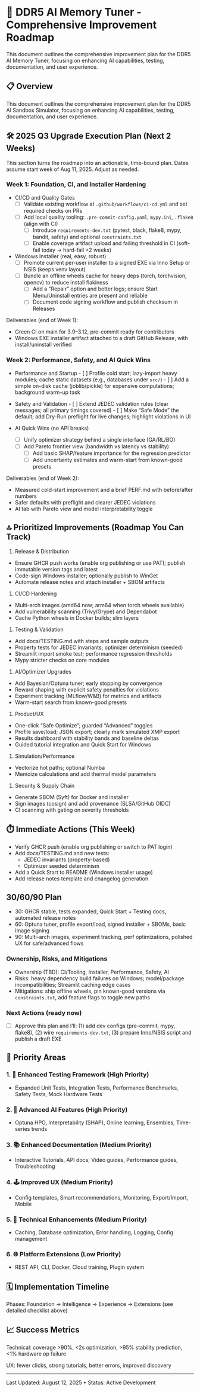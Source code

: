 # 🚀 DDR5 AI Memory Tuner - Comprehensive Improvement Roadmap

This document outlines the comprehensive improvement plan for the DDR5 AI Memory Tuner, focusing on enhancing AI capabilities, testing, documentation, and user experience.

<!-- Content migrated from COMPREHENSIVE_IMPROVEMENT_ROADMAP.md -->

## 📋 Overview

This document outlines the comprehensive improvement plan for the DDR5 AI Sandbox Simulator, focusing on enhancing AI capabilities, testing, documentation, and user experience.

## 🛠️ 2025 Q3 Upgrade Execution Plan (Next 2 Weeks)

This section turns the roadmap into an actionable, time-bound plan. Dates assume start week of Aug 11, 2025. Adjust as needed.

### Week 1: Foundation, CI, and Installer Hardening

- CI/CD and Quality Gates
    - [ ] Validate existing workflow at `.github/workflows/ci-cd.yml` and set required checks on PRs
    - [ ] Add local quality tooling: `.pre-commit-config.yaml`, `mypy.ini`, `.flake8` (align with CI)
        - [ ] Introduce `requirements-dev.txt` (pytest, black, flake8, mypy, bandit, safety) and optional `constraints.txt`
        - [ ] Enable coverage artifact upload and failing threshold in CI (soft-fail today → hard-fail >2 weeks)

- Windows Installer (real, easy, robust)
    - [ ] Promote current per-user installer to a signed EXE via Inno Setup or NSIS (keeps venv layout)
    - [ ] Bundle an offline wheels cache for heavy deps (torch, torchvision, opencv) to reduce install flakiness
        - [ ] Add a “Repair” option and better logs; ensure Start Menu/Uninstall entries are present and reliable
        - [ ] Document code signing workflow and publish checksum in Releases

Deliverables (end of Week 1):

- Green CI on main for 3.9–3.12, pre-commit ready for contributors
- Windows EXE installer artifact attached to a draft GitHub Release, with install/uninstall verified

### Week 2: Performance, Safety, and AI Quick Wins

- Performance and Startup
        - [ ] Profile cold start; lazy-import heavy modules; cache static datasets (e.g., databases under `src/`)
        - [ ] Add a simple on-disk cache (joblib/pickle) for expensive computations; background warm-up task

- Safety and Validation
        - [ ] Extend JEDEC validation rules (clear messages; all primary timings covered)
        - [ ] Make “Safe Mode” the default; add Dry-Run preflight for live changes; highlight violations in UI

- AI Quick Wins (no API breaks)
    - [ ] Unify optimizer strategy behind a single interface (GA/RL/BO)
    - [ ] Add Pareto frontier view (bandwidth vs latency vs stability)
        - [ ] Add basic SHAP/feature importance for the regression predictor
        - [ ] Add uncertainty estimates and warm-start from known-good presets

Deliverables (end of Week 2):

- Measured cold-start improvement and a brief PERF.md with before/after numbers
- Safer defaults with preflight and clearer JEDEC violations
- AI tab with Pareto view and model interpretability toggle

## 🔝 Prioritized Improvements (Roadmap You Can Track)

1. Release & Distribution

- Ensure GHCR push works (enable org publishing or use PAT); publish immutable version tags and latest
- Code-sign Windows installer; optionally publish to WinGet
- Automate release notes and attach installer + SBOM artifacts

1. CI/CD Hardening

- Multi-arch images (amd64 now; arm64 when torch wheels available)
- Add vulnerability scanning (Trivy/Grype) and Dependabot
- Cache Python wheels in Docker builds; slim layers

1. Testing & Validation

- Add docs/TESTING.md with steps and sample outputs
- Property tests for JEDEC invariants; optimizer determinism (seeded)
- Streamlit import smoke test; performance regression thresholds
- Mypy stricter checks on core modules

1. AI/Optimizer Upgrades

- Add Bayesian/Optuna tuner; early stopping by convergence
- Reward shaping with explicit safety penalties for violations
- Experiment tracking (MLflow/W&B) for metrics and artifacts
- Warm-start search from known-good presets

1. Product/UX

- One-click “Safe Optimize”; guarded “Advanced” toggles
- Profile save/load; JSON export; clearly mark simulated XMP export
- Results dashboard with stability bands and baseline deltas
- Guided tutorial integration and Quick Start for Windows

1. Simulation/Performance

- Vectorize hot paths; optional Numba
- Memoize calculations and add thermal model parameters

1. Security & Supply Chain

- Generate SBOM (Syft) for Docker and installer
- Sign images (cosign) and add provenance (SLSA/GitHub OIDC)
- CI scanning with gating on severity thresholds

## ⏱️ Immediate Actions (This Week)

- Verify GHCR push (enable org publishing or switch to PAT login)
- Add docs/TESTING.md and new tests:
    - JEDEC invariants (property-based)
    - Optimizer seeded determinism
- Add a Quick Start to README (Windows installer usage)
- Add release notes template and changelog generation

## 30/60/90 Plan

- 30: GHCR stable, tests expanded, Quick Start + Testing docs, automated release notes
- 60: Optuna tuner, profile export/load, signed installer + SBOMs, basic image signing
- 90: Multi-arch images, experiment tracking, perf optimizations, polished UX for safe/advanced flows

### Ownership, Risks, and Mitigations

- Ownership (TBD): CI/Tooling, Installer, Performance, Safety, AI
- Risks: heavy dependency build failures on Windows; model/package incompatibilities; Streamlit caching edge cases
- Mitigations: ship offline wheels, pin known-good versions via `constraints.txt`, add feature flags to toggle new paths

### Next Actions (ready now)

- [ ] Approve this plan and I’ll: (1) add dev configs (pre-commit, mypy, flake8), (2) wire `requirements-dev.txt`, (3) prepare Inno/NSIS script and publish a draft EXE

## 🎯 Priority Areas

### 1. 🧪 Enhanced Testing Framework (High Priority)

- Expanded Unit Tests, Integration Tests, Performance Benchmarks, Safety Tests, Mock Hardware Tests

### 2. 🧠 Advanced AI Features (High Priority)

- Optuna HPO, Interpretability (SHAP), Online learning, Ensembles, Time-series trends

### 3. 📚 Enhanced Documentation (Medium Priority)

- Interactive Tutorials, API docs, Video guides, Performance guides, Troubleshooting

### 4. 🕹️ Improved UX (Medium Priority)

- Config templates, Smart recommendations, Monitoring, Export/Import, Mobile

### 5. 🔧 Technical Enhancements (Medium Priority)

- Caching, Database optimization, Error handling, Logging, Config management

### 6. 🌐 Platform Extensions (Low Priority)

- REST API, CLI, Docker, Cloud training, Plugin system

## 🗓️ Implementation Timeline

Phases: Foundation → Intelligence → Experience → Extensions (see detailed checklist above)

## 📈 Success Metrics

Technical: coverage >90%, <2s optimization, >95% stability prediction, <1% hardware op failure

UX: fewer clicks, strong tutorials, better errors, improved discovery

---

Last Updated: August 12, 2025 • Status: Active Development
